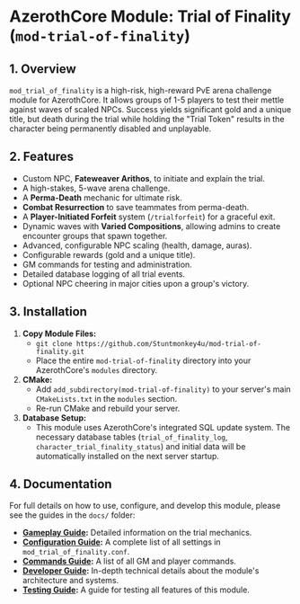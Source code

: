 # AzerothCore Module: Trial of Finality (`mod-trial-of-finality`)

## 1. Overview

`mod_trial_of_finality` is a high-risk, high-reward PvE arena challenge module for AzerothCore. It allows groups of 1-5 players to test their mettle against waves of scaled NPCs. Success yields significant gold and a unique title, but death during the trial while holding the "Trial Token" results in the character being permanently disabled and unplayable.

## 2. Features

*   Custom NPC, **Fateweaver Arithos**, to initiate and explain the trial.
*   A high-stakes, 5-wave arena challenge.
*   A **Perma-Death** mechanic for ultimate risk.
*   **Combat Resurrection** to save teammates from perma-death.
*   A **Player-Initiated Forfeit** system (`/trialforfeit`) for a graceful exit.
*   Dynamic waves with **Varied Compositions**, allowing admins to create encounter groups that spawn together.
*   Advanced, configurable NPC scaling (health, damage, auras).
*   Configurable rewards (gold and a unique title).
*   GM commands for testing and administration.
*   Detailed database logging of all trial events.
*   Optional NPC cheering in major cities upon a group's victory.

## 3. Installation

1.  **Copy Module Files:**
    *   `git clone https://github.com/Stuntmonkey4u/mod-trial-of-finality.git`
    *   Place the entire `mod-trial-of-finality` directory into your AzerothCore's `modules` directory.
2.  **CMake:**
    *   Add `add_subdirectory(mod-trial-of-finality)` to your server's main `CMakeLists.txt` in the `modules` section.
    *   Re-run CMake and rebuild your server.
3.  **Database Setup:**
    *   This module uses AzerothCore's integrated SQL update system. The necessary database tables (`trial_of_finality_log`, `character_trial_finality_status`) and initial data will be automatically installed on the next server startup.

## 4. Documentation

For full details on how to use, configure, and develop this module, please see the guides in the `docs/` folder:

*   **[Gameplay Guide](docs/GAMEPLAY_GUIDE.md):** Detailed information on the trial mechanics.
*   **[Configuration Guide](docs/CONFIGURATION_GUIDE.md):** A complete list of all settings in `mod_trial_of_finality.conf`.
*   **[Commands Guide](docs/COMMANDS_GUIDE.md):** A list of all GM and player commands.
*   **[Developer Guide](docs/DEVELOPER_GUIDE.md):** In-depth technical details about the module's architecture and systems.
*   **[Testing Guide](docs/testing_guide.md):** A guide for testing all features of this module.

